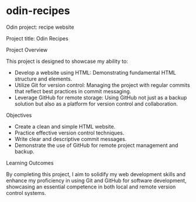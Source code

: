 # odin-recipes
Odin project: recipe website

Project title: Odin Recipes

Project Overview

This project is designed to showcase my ability to:
- Develop a website using HTML: Demonstrating fundamental HTML structure and elements.
- Utilize Git for version control: Managing the project with regular commits that reflect best practices in commit messaging.
- Leverage GitHub for remote storage: Using GitHub not just as a backup solution but also as a platform for version control and collaboration.

Objectives

- Create a clean and simple HTML website.
- Practice effective version control techniques.
- Write clear and descriptive commit messages.
- Demonstrate the use of GitHub for remote project management and backup.

Learning Outcomes

By completing this project, I aim to solidify my web development skills and enhance my proficiency in using Git and GitHub for software development, showcasing an essential competence in both local and remote version control systems.

